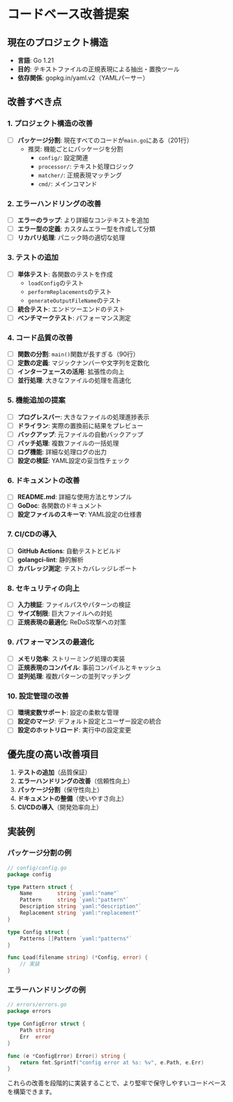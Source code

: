 # コードベース改善提案

## 現在のプロジェクト構造
- **言語**: Go 1.21
- **目的**: テキストファイルの正規表現による抽出・置換ツール
- **依存関係**: gopkg.in/yaml.v2（YAMLパーサー）

## 改善すべき点

### 1. プロジェクト構造の改善
- [ ] **パッケージ分割**: 現在すべてのコードが`main.go`にある（201行）
  - 推奨: 機能ごとにパッケージを分割
    - `config/`: 設定関連
    - `processor/`: テキスト処理ロジック
    - `matcher/`: 正規表現マッチング
    - `cmd/`: メインコマンド

### 2. エラーハンドリングの改善
- [ ] **エラーのラップ**: より詳細なコンテキストを追加
- [ ] **エラー型の定義**: カスタムエラー型を作成して分類
- [ ] **リカバリ処理**: パニック時の適切な処理

### 3. テストの追加
- [ ] **単体テスト**: 各関数のテストを作成
  - `loadConfig`のテスト
  - `performReplacements`のテスト
  - `generateOutputFileName`のテスト
- [ ] **統合テスト**: エンドツーエンドのテスト
- [ ] **ベンチマークテスト**: パフォーマンス測定

### 4. コード品質の改善
- [ ] **関数の分割**: `main()`関数が長すぎる（90行）
- [ ] **定数の定義**: マジックナンバーや文字列を定数化
- [ ] **インターフェースの活用**: 拡張性の向上
- [ ] **並行処理**: 大きなファイルの処理を高速化

### 5. 機能追加の提案
- [ ] **プログレスバー**: 大きなファイルの処理進捗表示
- [ ] **ドライラン**: 実際の置換前に結果をプレビュー
- [ ] **バックアップ**: 元ファイルの自動バックアップ
- [ ] **バッチ処理**: 複数ファイルの一括処理
- [ ] **ログ機能**: 詳細な処理ログの出力
- [ ] **設定の検証**: YAML設定の妥当性チェック

### 6. ドキュメントの改善
- [ ] **README.md**: 詳細な使用方法とサンプル
- [ ] **GoDoc**: 各関数のドキュメント
- [ ] **設定ファイルのスキーマ**: YAML設定の仕様書

### 7. CI/CDの導入
- [ ] **GitHub Actions**: 自動テストとビルド
- [ ] **golangci-lint**: 静的解析
- [ ] **カバレッジ測定**: テストカバレッジレポート

### 8. セキュリティの向上
- [ ] **入力検証**: ファイルパスやパターンの検証
- [ ] **サイズ制限**: 巨大ファイルへの対処
- [ ] **正規表現の最適化**: ReDoS攻撃への対策

### 9. パフォーマンスの最適化
- [ ] **メモリ効率**: ストリーミング処理の実装
- [ ] **正規表現のコンパイル**: 事前コンパイルとキャッシュ
- [ ] **並列処理**: 複数パターンの並列マッチング

### 10. 設定管理の改善
- [ ] **環境変数サポート**: 設定の柔軟な管理
- [ ] **設定のマージ**: デフォルト設定とユーザー設定の統合
- [ ] **設定のホットリロード**: 実行中の設定変更

## 優先度の高い改善項目

1. **テストの追加**（品質保証）
2. **エラーハンドリングの改善**（信頼性向上）
3. **パッケージ分割**（保守性向上）
4. **ドキュメントの整備**（使いやすさ向上）
5. **CI/CDの導入**（開発効率向上）

## 実装例

### パッケージ分割の例
```go
// config/config.go
package config

type Pattern struct {
    Name        string `yaml:"name"`
    Pattern     string `yaml:"pattern"`
    Description string `yaml:"description"`
    Replacement string `yaml:"replacement"`
}

type Config struct {
    Patterns []Pattern `yaml:"patterns"`
}

func Load(filename string) (*Config, error) {
    // 実装
}
```

### エラーハンドリングの例
```go
// errors/errors.go
package errors

type ConfigError struct {
    Path string
    Err  error
}

func (e *ConfigError) Error() string {
    return fmt.Sprintf("config error at %s: %v", e.Path, e.Err)
}
```

これらの改善を段階的に実装することで、より堅牢で保守しやすいコードベースを構築できます。
